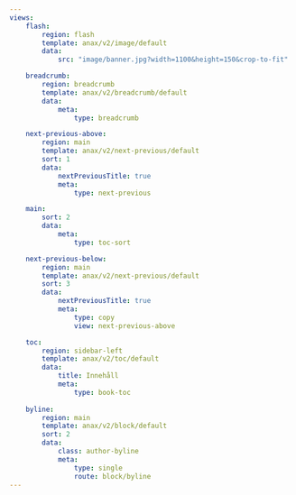 ```yaml
---
views:
    flash:
        region: flash
        template: anax/v2/image/default
        data:
            src: "image/banner.jpg?width=1100&height=150&crop-to-fit"

    breadcrumb:
        region: breadcrumb
        template: anax/v2/breadcrumb/default
        data:
            meta: 
                type: breadcrumb

    next-previous-above:
        region: main
        template: anax/v2/next-previous/default
        sort: 1
        data:
            nextPreviousTitle: true
            meta: 
                type: next-previous

    main:
        sort: 2
        data:
            meta:
                type: toc-sort

    next-previous-below:
        region: main
        template: anax/v2/next-previous/default
        sort: 3
        data:
            nextPreviousTitle: true
            meta: 
                type: copy
                view: next-previous-above

    toc:
        region: sidebar-left
        template: anax/v2/toc/default
        data:
            title: Innehåll
            meta: 
                type: book-toc
                
    byline:
        region: main
        template: anax/v2/block/default
        sort: 2
        data:
            class: author-byline
            meta:
                type: single
                route: block/byline
---
```

